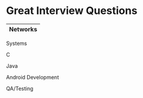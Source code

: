 # Great Interview Questions

| Networks      |
| ------------- |

Systems

C

Java

Android Development

QA/Testing

